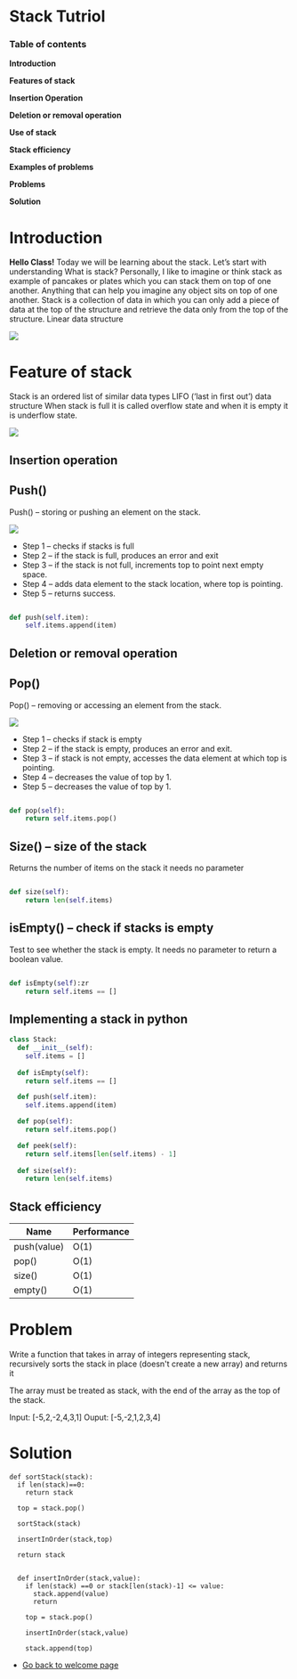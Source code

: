 # **Stack Tutriol**

### Table of contents
**Introduction**

**Features of stack**

**Insertion Operation** 

**Deletion or removal operation** 

**Use of stack**

**Stack efficiency** 

**Examples of problems** 

**Problems** 

**Solution** 

# Introduction

**Hello Class!** Today we will be learning about the stack. Let’s start with understanding What is stack?
Personally, I like to imagine or think stack as example of pancakes or plates which you can stack them on top of one another. Anything that can help you imagine any object sits on top of one another.
Stack is a collection of data in which you can only add a piece of data at the top of the structure and retrieve the data only from the top of the structure.
Linear data structure 

![](plates.png)



# Feature of stack 

Stack is an ordered list of similar data types 
LIFO (‘last in first out’) data structure 
When stack is full it is called overflow state and when it is empty it is underflow state.

![](pushpop.png)

## Insertion operation 

## Push()

Push() – storing or pushing an element on the stack.

![](push.png)

* Step 1 – checks if stacks is full 
* Step 2 – if the stack is full, produces an error and exit
* Step 3 – if the stack is not full, increments top to point next empty space.
* Step 4 – adds data element to the stack location, where top is pointing.
* Step 5 – returns success.


```python

def push(self.item):
    self.items.append(item)

```


## Deletion or removal operation

## Pop()

Pop() – removing or accessing an element from the stack.

![](pop.png)

* Step 1 – checks if stack is empty
* Step 2 – if the stack is empty, produces an error and exit.
* Step 3 – if stack is not empty, accesses the data element at which top is pointing.
* Step 4 – decreases the value of top by 1.
* Step 5 – decreases the value of top by 1.

```python

def pop(self):
    return self.items.pop()

```   

## Size() – size of the stack
Returns the number of items on the stack it needs no parameter

```python

def size(self):
    return len(self.items)

```   

## isEmpty() – check if stacks is empty
Test to see whether the stack is empty. It needs no parameter to return a boolean value.


```python

def isEmpty(self):zr
    return self.items == []


```   


## Implementing a stack in python  

```python
class Stack:
  def __init__(self):
    self.items = []
  
  def isEmpty(self):
    return self.items == []

  def push(self.item):
    self.items.append(item)

  def pop(self):
    return self.items.pop()

  def peek(self):
    return self.items[len(self.items) - 1]
  
  def size(self):
    return len(self.items)
```   



## Stack efficiency 

|Name           |Performance 
|-----          |----       
|push(value)    |O(1)   
|pop()          |O(1)   
|size()         |O(1)   
|empty()        |O(1)   



# Problem

Write a function that takes in array of integers representing stack, recursively sorts the stack in place (doesn't create a new array) and returns it 

The array must be treated as stack, with the end of the array as the top of the stack. 

Input: [-5,2,-2,4,3,1]
Ouput: [-5,-2,1,2,3,4]


# Solution 

```
def sortStack(stack):
  if len(stack)==0:
    return stack 

  top = stack.pop()

  sortStack(stack)

  insertInOrder(stack,top)

  return stack


  def insertInOrder(stack,value):
    if len(stack) ==0 or stack[len(stack)-1] <= value:
      stack.append(value)
      return 
    
    top = stack.pop()

    insertInOrder(stack,value)

    stack.append(top)

```

* [Go back to welcome page](welcome.md)